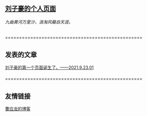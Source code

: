 ## [刘子豪的个人页面](http://DestinyZHLiu.github.io/blog)
###### *九曲黄河万里沙，浪淘风簸自天涯。*
###### =================================================
## **发表的文章**
[刘子豪的第一个页面诞生了。——2021.9.23.01](http://DestinyZHLiu.github.io/blog/21092301)
###### =================================================
## **友情链接**
[曹应龙的博客](http://ylcao.top)

